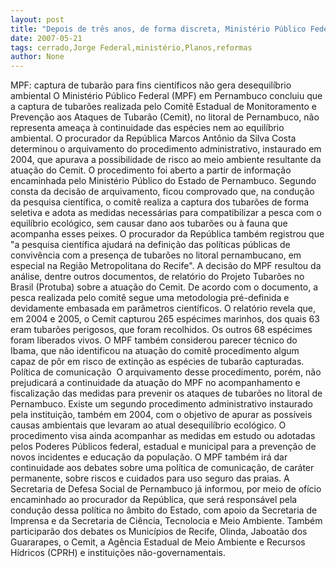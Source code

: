```yaml
---
layout: post
title: "Depois de três anos, de forma discreta, Ministério Público Federal anuncia que estava errado sobre tubarões"
date: 2007-05-21
tags: cerrado,Jorge Federal,ministério,Planos,reformas
author: None
---
```

MPF: captura de tubar&atilde;o para fins cient&iacute;ficos n&atilde;o gera desequil&iacute;brio ambiental
O Minist&eacute;rio P&uacute;blico Federal (MPF) em Pernambuco concluiu que a captura de tubar&otilde;es realizada pelo Comit&ecirc; Estadual de Monitoramento e Preven&ccedil;&atilde;o aos Ataques de Tubar&atilde;o (Cemit), no litoral de Pernambuco, n&atilde;o representa amea&ccedil;a &agrave; continuidade das esp&eacute;cies nem ao equil&iacute;brio ambiental. 
O procurador da Rep&uacute;blica Marcos Ant&ocirc;nio da Silva Costa determinou o arquivamento do procedimento administrativo, instaurado em 2004, que apurava a possibilidade de risco ao meio ambiente resultante da atua&ccedil;&atilde;o do Cemit. O procedimento foi aberto a partir de informa&ccedil;&atilde;o encaminhada pelo Minist&eacute;rio P&uacute;blico do Estado de Pernambuco.
Segundo consta da decis&atilde;o de arquivamento, ficou comprovado que, na condu&ccedil;&atilde;o da pesquisa cient&iacute;fica, o comit&ecirc; realiza a captura dos tubar&otilde;es de forma seletiva e adota as medidas necess&aacute;rias para compatibilizar a pesca com o equil&iacute;brio ecol&oacute;gico, sem causar dano aos tubar&otilde;es ou &agrave; fauna que acompanha esses peixes. 
O procurador da Rep&uacute;blica tamb&eacute;m registrou que &quot;a pesquisa cient&iacute;fica ajudar&aacute; na defini&ccedil;&atilde;o das pol&iacute;ticas p&uacute;blicas de conviv&ecirc;ncia com a presen&ccedil;a de tubar&otilde;es no litoral pernambucano, em especial na Regi&atilde;o Metropolitana do Recife&quot;.
A decis&atilde;o do MPF resultou da an&aacute;lise, dentre outros documentos, de relat&oacute;rio do Projeto Tubar&otilde;es no Brasil (Protuba) sobre a atua&ccedil;&atilde;o do Cemit. De acordo com o documento, a pesca realizada pelo comit&ecirc; segue uma metodologia pr&eacute;-definida e devidamente embasada em par&acirc;metros cient&iacute;ficos. 
O relat&oacute;rio revela que, em 2004 e 2005, o Cemit capturou 265 esp&eacute;cimes marinhos, dos quais 63 eram tubar&otilde;es perigosos, que foram recolhidos. Os outros 68 esp&eacute;cimes foram liberados vivos. O MPF tamb&eacute;m considerou parecer t&eacute;cnico do Ibama, que n&atilde;o identificou na atua&ccedil;&atilde;o do comit&ecirc; procedimento algum capaz de p&ocirc;r em risco de extin&ccedil;&atilde;o as esp&eacute;cies de tubar&atilde;o capturadas.
Pol&iacute;tica de comunica&ccedil;&atilde;o
&nbsp;O arquivamento desse procedimento, por&eacute;m, n&atilde;o prejudicar&aacute; a continuidade da atua&ccedil;&atilde;o do MPF no acompanhamento e fiscaliza&ccedil;&atilde;o das medidas para prevenir os ataques de tubar&otilde;es no litoral de Pernambuco. Existe um segundo procedimento administrativo instaurado pela institui&ccedil;&atilde;o, tamb&eacute;m em 2004, com o objetivo de apurar as poss&iacute;veis causas ambientais que levaram ao atual desequil&iacute;brio ecol&oacute;gico. O procedimento visa ainda acompanhar as medidas em estudo ou adotadas pelos Poderes P&uacute;blicos federal, estadual e municipal para a preven&ccedil;&atilde;o de novos incidentes e educa&ccedil;&atilde;o da popula&ccedil;&atilde;o.
O MPF tamb&eacute;m ir&aacute; dar continuidade aos debates sobre uma pol&iacute;tica de comunica&ccedil;&atilde;o, de car&aacute;ter permanente, sobre riscos e cuidados para uso seguro das praias. A Secretaria de Defesa Social de Pernambuco j&aacute; informou, por meio de of&iacute;cio encaminhado ao procurador da Rep&uacute;blica, que ser&aacute; respons&aacute;vel pela condu&ccedil;&atilde;o dessa pol&iacute;tica no &acirc;mbito do Estado, com apoio da Secretaria de Imprensa e da Secretaria de Ci&ecirc;ncia, Tecnolocia e Meio Ambiente. Tamb&eacute;m participar&atilde;o dos debates os Munic&iacute;pios de Recife, Olinda, Jaboat&atilde;o dos Guararapes, o Cemit, a Ag&ecirc;ncia Estadual de Meio Ambiente e Recursos H&iacute;dricos (CPRH) e institui&ccedil;&otilde;es n&atilde;o-governamentais.  